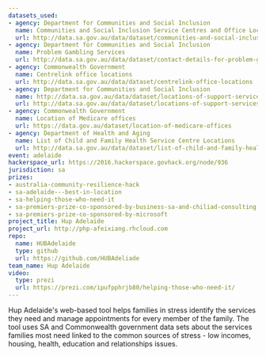 ```yaml
---
datasets_used:
- agency: Department for Communities and Social Inclusion
  name: Communities and Social Inclusion Service Centres and Office Locations
  url: http://data.sa.gov.au/data/dataset/communities-and-social-inclusion-service-centers-and-office-locations
- agency: Department for Communities and Social Inclusion
  name: Problem Gambling Services
  url: http://data.sa.gov.au/data/dataset/contact-details-for-problem-gambling-services
- agency: Commonwealth Government
  name: Centrelink office locations
  url: http://data.sa.gov.au/data/dataset/centrelink-office-locations
- agency: Department for Communities and Social Inclusion
  name: http://data.sa.gov.au/data/dataset/locations-of-support-services-for-carers-in-south-australia
  url: http://data.sa.gov.au/data/dataset/locations-of-support-services-for-carers-in-south-australia
- agency: Commonwealth Government
  name: Location of Medicare offices
  url: https://data.gov.au/dataset/location-of-medicare-offices
- agency: Department of Health and Aging
  name: List of Child and Family Health Service Centre Locations
  url: http://data.sa.gov.au/data/dataset/list-of-child-and-family-health-service-centre-locations
event: adelaide
hackerspace_url: https://2016.hackerspace.govhack.org/node/936
jurisdiction: sa
prizes:
- australia-community-resilience-hack
- sa-adelaide---best-in-location
- sa-helping-those-who-need-it
- sa-premiers-prize-co-sponsored-by-business-sa-and-chiliad-consulting
- sa-premiers-prize-co-sponsored-by-microsoft
project_title: Hup Adelaide
project_url: http://php-afeixiang.rhcloud.com
repo:
  name: HUBAdelaide
  type: github
  url: https://github.com/HUBAdeliade
team_name: Hup Adelaide
video:
  type: prezi
  url: https://prezi.com/ipufpphrjb80/helping-those-who-need-it/
---
```


Hup Adelaide's web-based tool helps families in stress identify the services they need and manage appointments for every member of the family. The tool uses SA and Commonwealth government data sets about the services families most need linked to the common sources of stress - low incomes, housing, health, education and relationships issues.